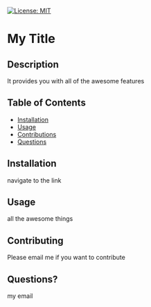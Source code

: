 
  [![License: MIT](https://img.shields.io/badge/License-MIT-yellow.svg)](https://opensource.org/licenses/MIT)
  # My Title
  ## Description
  It provides you with all of the awesome features
## Table of Contents 
  * [Installation](#installation)
  * [Usage](#usage)
  * [Contributions](#contributions)
  * [Questions](#questions)
  ## Installation 
  navigate to the link
  ## Usage 
  all the awesome things
  ## Contributing
  Please email me if you want to contribute
  ## Questions? 
  my email
